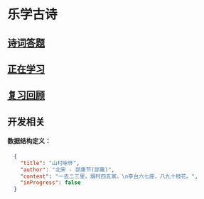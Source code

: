 # 乐学古诗

## [诗词答题](public/index.html)

## [正在学习](public/todo.html)

## [复习回顾](public/review.html)

## 开发相关
#### 数据结构定义：

``` json
  {
    "title": "山村咏怀",
    "author": "北宋 - 邵康节(邵雍)",
    "content": "一去二三里，烟村四五家。\n亭台六七座，八九十枝花。",
    "inProgress": false
  }
```